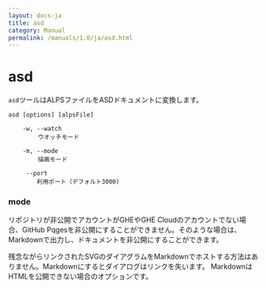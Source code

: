 ```yaml
---
layout: docs-ja
title: asd
category: Manual
permalink: /manuals/1.0/ja/asd.html
---
```


# asd

`asd`ツールはALPSファイルをASDドキュメントに変換します。

```
asd [options] [alpsFile]

    -w, --watch
    　　 ウオッチモード

    -m, --mode
    　　 描画モード

     --port
        利用ポート（デフォルト3000)
```

### mode

リポジトリが非公開でアカウントがGHEやGHE Cloudのアカウントでない場合、GitHub Pqgesを非公開にすることができません。そのような場合は、Markdownで出力し、ドキュメントを非公開にすることができます。

残念ながらリンクされたSVGのダイアグラムをMarkdownでホストする方法はありません。Markdownにするとダイアログはリンクを失います。 MarkdownはHTMLを公開できない場合のオプションです。
